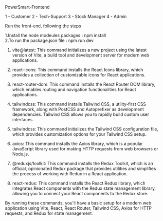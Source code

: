PowerSmart-Frontend

1 - Customer
2 - Tech-Support
3 - Stock Manager
4 - Admin

Run the front-end, following the steps

1.Install the node modeules packages : npm install
<br>
2.To run the package.json file : npm run dev


1.	vite@latest: This command initializes a new project using the latest version of Vite, a build tool and development server for modern web applications.

2.	react-icons: This command installs the React Icons library, which provides a collection of customizable icons for React applications.

3.	react-router-dom: This command installs the React Router DOM library, which enables routing and navigation functionalities for React applications.

4.	tailwindcss: This command installs Tailwind CSS, a utility-first CSS framework, along with PostCSS and Autoprefixer as development dependencies. Tailwind CSS allows you to rapidly build custom user interfaces.

5.	tailwindcss: This command initializes the Tailwind CSS configuration file, which provides customization options for your Tailwind CSS setup.

6.	axios: This command installs the Axios library, which is a popular JavaScript library used for making HTTP requests from web browsers or Node.js.

7.	@reduxjs/toolkit: This command installs the Redux Toolkit, which is an official, opinionated Redux package that provides utilities and simplifies the process of working with Redux in a React application.

8.	react-redux: This command installs the React Redux library, which integrates React components with the Redux state management library, allowing you to connect your React components to the Redux store.


By running these commands, you'll have a basic setup for a modern web application using Vite, React, React Router, Tailwind CSS, Axios for HTTP requests, and Redux for state management.
